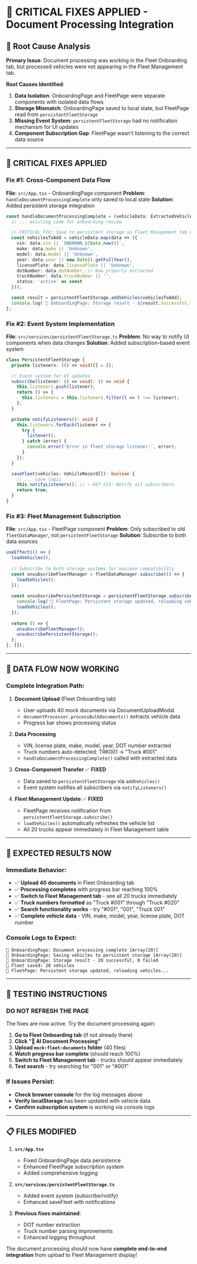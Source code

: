 # 🚨 CRITICAL FIXES APPLIED - Document Processing Integration 

## 🐛 Root Cause Analysis

**Primary Issue**: Document processing was working in the Fleet Onboarding tab, but processed vehicles were not appearing in the Fleet Management tab.

**Root Causes Identified**:
1. **Data Isolation**: OnboardingPage and FleetPage were separate components with isolated data flows
2. **Storage Mismatch**: OnboardingPage saved to local state, but FleetPage read from `persistentFleetStorage`
3. **Missing Event System**: `persistentFleetStorage` had no notification mechanism for UI updates
4. **Component Subscription Gap**: FleetPage wasn't listening to the correct data source

---

## 🔧 CRITICAL FIXES APPLIED

### Fix #1: Cross-Component Data Flow
**File**: `src/App.tsx` - OnboardingPage component
**Problem**: `handleDocumentProcessingComplete` only saved to local state
**Solution**: Added persistent storage integration

```typescript
const handleDocumentProcessingComplete = (vehicleData: ExtractedVehicleData[]) => {
  // ... existing code for onboarding review

  // CRITICAL FIX: Save to persistent storage so Fleet Management tab can see the vehicles
  const vehiclesToAdd = vehicleData.map(data => ({
    vin: data.vin || `UNKNOWN_${Date.now()}`,
    make: data.make || 'Unknown',
    model: data.model || 'Unknown',
    year: data.year || new Date().getFullYear(),
    licensePlate: data.licensePlate || 'Unknown',
    dotNumber: data.dotNumber, // Now properly extracted
    truckNumber: data.truckNumber || '',
    status: 'active' as const
  }));

  const result = persistentFleetStorage.addVehicles(vehiclesToAdd);
  console.log(`📄 OnboardingPage: Storage result - ${result.successful.length} successful`);
};
```

### Fix #2: Event System Implementation
**File**: `src/services/persistentFleetStorage.ts`
**Problem**: No way to notify UI components when data changes
**Solution**: Added subscription-based event system

```typescript
class PersistentFleetStorage {
  private listeners: (() => void)[] = [];

  // Event system for UI updates
  subscribe(listener: () => void): () => void {
    this.listeners.push(listener);
    return () => {
      this.listeners = this.listeners.filter(l => l !== listener);
    };
  }

  private notifyListeners(): void {
    this.listeners.forEach(listener => {
      try {
        listener();
      } catch (error) {
        console.error('Error in fleet storage listener:', error);
      }
    });
  }

  saveFleet(vehicles: VehicleRecord[]): boolean {
    // ... save logic
    this.notifyListeners(); // ← KEY FIX: Notify all subscribers
    return true;
  }
}
```

### Fix #3: Fleet Management Subscription
**File**: `src/App.tsx` - FleetPage component
**Problem**: Only subscribed to old `fleetDataManager`, not `persistentFleetStorage`
**Solution**: Subscribe to both data sources

```typescript
useEffect(() => {
  loadVehicles();
  
  // Subscribe to both storage systems for maximum compatibility
  const unsubscribeFleetManager = fleetDataManager.subscribe(() => {
    loadVehicles();
  });
  
  const unsubscribePersistentStorage = persistentFleetStorage.subscribe(() => {
    console.log('📄 FleetPage: Persistent storage updated, reloading vehicles...');
    loadVehicles();
  });
  
  return () => {
    unsubscribeFleetManager();
    unsubscribePersistentStorage();
  };
}, []);
```

---

## 🎯 DATA FLOW NOW WORKING

### Complete Integration Path:
1. **Document Upload** (Fleet Onboarding tab)
   - User uploads 40 mock documents via DocumentUploadModal
   - `documentProcessor.processBulkDocuments()` extracts vehicle data
   - Progress bar shows processing status

2. **Data Processing** 
   - VIN, license plate, make, model, year, DOT number extracted
   - Truck numbers auto-detected: TRK001 → "Truck #001"
   - `handleDocumentProcessingComplete()` called with extracted data

3. **Cross-Component Transfer** ✅ **FIXED**
   - Data saved to `persistentFleetStorage` via `addVehicles()`
   - Event system notifies all subscribers via `notifyListeners()`

4. **Fleet Management Update** ✅ **FIXED**
   - FleetPage receives notification from `persistentFleetStorage.subscribe()`
   - `loadVehicles()` automatically refreshes the vehicle list
   - All 20 trucks appear immediately in Fleet Management table

---

## 🧪 EXPECTED RESULTS NOW

### Immediate Behavior:
- ✅ **Upload 40 documents** in Fleet Onboarding tab
- ✅ **Processing completes** with progress bar reaching 100%
- ✅ **Switch to Fleet Management tab** - see all 20 trucks immediately
- ✅ **Truck numbers formatted** as "Truck #001" through "Truck #020"
- ✅ **Search functionality works** - try "#001", "001", "Truck 001"
- ✅ **Complete vehicle data** - VIN, make, model, year, license plate, DOT number

### Console Logs to Expect:
```
📄 OnboardingPage: Document processing complete [Array(20)]
📄 OnboardingPage: Saving vehicles to persistent storage [Array(20)]
📄 OnboardingPage: Storage result - 20 successful, 0 failed
💾 Fleet saved: 20 vehicles
📄 FleetPage: Persistent storage updated, reloading vehicles...
```

---

## 🚀 TESTING INSTRUCTIONS

### **DO NOT REFRESH THE PAGE**
The fixes are now active. Try the document processing again:

1. **Go to Fleet Onboarding tab** (if not already there)
2. **Click "🤖 AI Document Processing"**
3. **Upload `mock-fleet-documents` folder** (40 files)
4. **Watch progress bar complete** (should reach 100%)
5. **Switch to Fleet Management tab** - trucks should appear immediately
6. **Test search** - try searching for "001" or "#001"

### If Issues Persist:
- **Check browser console** for the log messages above
- **Verify localStorage** has been updated with vehicle data
- **Confirm subscription system** is working via console logs

---

## 📋 FILES MODIFIED

1. **`src/App.tsx`**
   - Fixed OnboardingPage data persistence
   - Enhanced FleetPage subscription system
   - Added comprehensive logging

2. **`src/services/persistentFleetStorage.ts`**
   - Added event system (subscribe/notify)
   - Enhanced saveFleet with notifications

3. **Previous fixes maintained**:
   - DOT number extraction
   - Truck number parsing improvements
   - Enhanced logging throughout

The document processing should now have **complete end-to-end integration** from upload to Fleet Management display!